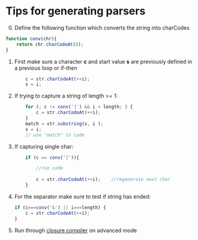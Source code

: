 Tips for generating parsers
===========================
0. Define the following function which converts the string into charCodes

```javascript
function conv(chr){
	return chr.charCodeAt(0);
}
```

1. First make sure a character **c** and start value **s** are previously defined in a previous loop or if-then

	```javascript
		c = str.charCodeAt(++i);
		s = i;
	```

2. If trying to capture a string of length >= 1:

	```javascript	
		for (; c != conv(']') && i < length; ) {
			c = str.charCodeAt(++i);
		}
		match = str.substring(s, i );
		s = i;
		// use "match" in code
	
	```

2. If capturing single char:

	```javascript
		if (c == conv(']')){
	
			//run code
			
			c = str.charCodeAt(++i);	//regenerate next char
		}    
	```

3. For the separator make sure to test if string has ended:

	```javascript
	if (c===conv('&') || i===length) {
		c = str.charCodeAt(++i);
	}
	```

4. Run through [closure compiler](http://closure-compiler.appspot.com/home) on advanced mode
